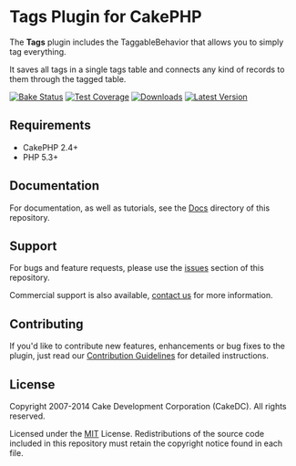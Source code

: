 Tags Plugin for CakePHP
=======================

The **Tags** plugin includes the TaggableBehavior that allows you to simply tag everything.

It saves all tags in a single tags table and connects any kind of records to them through the tagged table.

[![Bake Status](https://secure.travis-ci.org/CakeDC/tags.png?branch=master)](http://travis-ci.org/CakeDC/tags)
[![Test Coverage](https://coveralls.io/repos/CakeDC/tags/badge.png?branch=master)](https://coveralls.io/r/CakeDC/tags?branch=master)
[![Downloads](https://poser.pugx.org/CakeDC/tags/d/total.png)](https://packagist.org/packages/CakeDC/tags)
[![Latest Version](https://poser.pugx.org/CakeDC/tags/v/stable.png)](https://packagist.org/packages/CakeDC/tags)

Requirements
------------

* CakePHP 2.4+
* PHP 5.3+

Documentation
-------------

For documentation, as well as tutorials, see the [Docs](Docs/Home.md) directory of this repository.

Support
-------

For bugs and feature requests, please use the [issues](https://github.com/CakeDC/search/issues) section of this repository.

Commercial support is also available, [contact us](http://cakedc.com/contact) for more information.

Contributing
------------

If you'd like to contribute new features, enhancements or bug fixes to the plugin, just read our [Contribution Guidelines](http://cakedc.com/plugins) for detailed instructions.

License
-------

Copyright 2007-2014 Cake Development Corporation (CakeDC). All rights reserved.

Licensed under the [MIT](http://www.opensource.org/licenses/mit-license.php) License. Redistributions of the source code included in this repository must retain the copyright notice found in each file.
